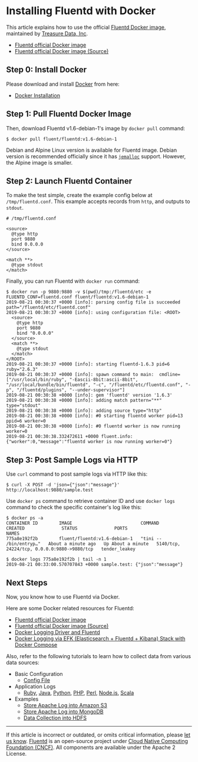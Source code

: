 # Installing Fluentd with Docker

This article explains how to use the official [Fluentd Docker
image](https://hub.docker.com/r/fluent/fluentd/), maintained by [Treasure Data,
Inc](http://www.treasuredata.com/).

- [Fluentd official Docker image](https://hub.docker.com/r/fluent/fluentd/)
- [Fluentd official Docker image
  (Source)](https://github.com/fluent/fluentd-docker-image)


## Step 0: Install Docker

Please download and install [Docker](https://www.docker.com/) from here:

- [Docker Installation](https://docs.docker.com/engine/installation/)

## Step 1: Pull Fluentd Docker Image

Then, download Fluentd v1.6-debian-1's image by `docker pull` command:

``` {.CodeRay}
$ docker pull fluent/fluentd:v1.6-debian-1
```

Debian and Alpine Linux version is available for Fluentd image. Debian version
is recommended officially since it has
[`jemalloc`](https://github.com/jemalloc/jemalloc) support. However, the Alpine
image is smaller.


## Step 2: Launch Fluentd Container

To make the test simple, create the example config below at `/tmp/fluentd.conf`.
This example accepts records from `http`, and outputs to `stdout`.

``` {.CodeRay}
# /tmp/fluentd.conf

<source>
  @type http
  port 9880
  bind 0.0.0.0
</source>

<match **>
  @type stdout
</match>
```

Finally, you can run Fluentd with `docker run` command:

``` {.CodeRay}
$ docker run -p 9880:9880 -v $(pwd)/tmp:/fluentd/etc -e FLUENTD_CONF=fluentd.conf fluent/fluentd:v1.6-debian-1
2019-08-21 00:30:37 +0000 [info]: parsing config file is succeeded path="/fluentd/etc/fluentd.conf"
2019-08-21 00:30:37 +0000 [info]: using configuration file: <ROOT>
  <source>
    @type http
    port 9880
    bind "0.0.0.0"
  </source>
  <match **>
    @type stdout
  </match>
</ROOT>
2019-08-21 00:30:37 +0000 [info]: starting fluentd-1.6.3 pid=6 ruby="2.6.3"
2019-08-21 00:30:37 +0000 [info]: spawn command to main:  cmdline=["/usr/local/bin/ruby", "-Eascii-8bit:ascii-8bit", "/usr/local/bundle/bin/fluentd", "-c", "/fluentd/etc/fluentd.conf", "-p", "/fluentd/plugins", "--under-supervisor"]
2019-08-21 00:30:38 +0000 [info]: gem 'fluentd' version '1.6.3'
2019-08-21 00:30:38 +0000 [info]: adding match pattern="**" type="stdout"
2019-08-21 00:30:38 +0000 [info]: adding source type="http"
2019-08-21 00:30:38 +0000 [info]: #0 starting fluentd worker pid=13 ppid=6 worker=0
2019-08-21 00:30:38 +0000 [info]: #0 fluentd worker is now running worker=0
2019-08-21 00:30:38.332472611 +0000 fluent.info: {"worker":0,"message":"fluentd worker is now running worker=0"}
```


## Step 3: Post Sample Logs via HTTP

Use `curl` command to post sample logs via HTTP like this:

``` {.CodeRay}
$ curl -X POST -d 'json={"json":"message"}' http://localhost:9880/sample.test
```

Use `docker ps` command to retrieve container ID and use `docker logs` command
to check the specific container's log like this:

``` {.CodeRay}
$ docker ps -a
CONTAINER ID        IMAGE                          COMMAND                  CREATED              STATUS              PORTS                                         NAMES
775a8e192f2b        fluent/fluentd:v1.6-debian-1   "tini -- /bin/entryp…"   About a minute ago   Up About a minute   5140/tcp, 24224/tcp, 0.0.0.0:9880->9880/tcp   tender_leakey

$ docker logs 775a8e192f2b | tail -n 1
2019-08-21 00:33:00.570707843 +0000 sample.test: {"json":"message"}
```


## Next Steps

Now, you know how to use Fluentd via Docker.

Here are some Docker related resources for Fluentd:

- [Fluentd official Docker image](https://hub.docker.com/r/fluent/fluentd/)
- [Fluentd official Docker image
  (Source)](https://github.com/fluent/fluentd-docker-image)
- [Docker Logging Driver and
  Fluentd](/container-deployment/docker-logging-driver.md)
- [Docker Logging via EFK (Elasticsearch + Fluentd + Kibana) Stack with Docker
  Compose](/container-deployment/docker-compose.md)

Also, refer to the following tutorials to learn how to collect data from various
data sources:

- Basic Configuration
  - [Config File](/configuration/config-file.md)
- Application Logs
  - [Ruby](/language/ruby.md), [Java](/language/java.md),
    [Python](/language/python.md), [PHP](/language/php.md),
    [Perl](/language/perl.md), [Node.js](/language/nodejs.md),
    [Scala](/language/scala.md)
- Examples
  - [Store Apache Log into Amazon S3](/guides/apache-to-s3.md)
  - [Store Apache Log into MongoDB](/guides/apache-to-mongodb.md)
  - [Data Collection into HDFS](/guides/http-to-hdfs.md)


------------------------------------------------------------------------

If this article is incorrect or outdated, or omits critical information, please
[let us know](https://github.com/fluent/fluentd-docs-gitbook/issues?state=open).
[Fluentd](http://www.fluentd.org/) is an open-source project under [Cloud Native
Computing Foundation (CNCF)](https://cncf.io/). All components are available
under the Apache 2 License.

